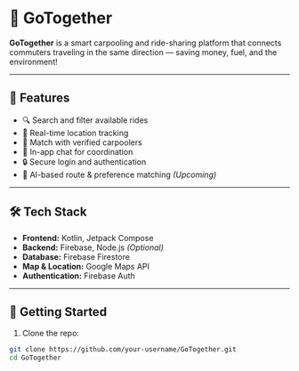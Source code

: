 # 🚗 GoTogether

**GoTogether** is a smart carpooling and ride-sharing platform that connects commuters traveling in the same direction — saving money, fuel, and the environment!

---

## 📱 Features

- 🔍 Search and filter available rides
- 📍 Real-time location tracking
- 🤝 Match with verified carpoolers
- 💬 In-app chat for coordination
- 🔒 Secure login and authentication
- 🧠 AI-based route & preference matching *(Upcoming)*

---

## 🛠️ Tech Stack

- **Frontend:** Kotlin, Jetpack Compose
- **Backend:** Firebase, Node.js *(Optional)*
- **Database:** Firebase Firestore
- **Map & Location:** Google Maps API
- **Authentication:** Firebase Auth

---

## 🚀 Getting Started

1. Clone the repo:

```bash
git clone https://github.com/your-username/GoTogether.git
cd GoTogether
